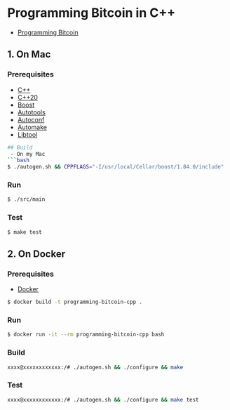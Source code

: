 # Programming Bitcoin in C++
- [Programming Bitcoin](https://www.amazon.com/Programming-Bitcoin-Learn-Program-Scratch/dp/1492031496)

## 1. On Mac

### Prerequisites
- [C++](https://isocpp.org/)
 - [C++20](https://en.cppreference.com/w/cpp/20)
- [Boost](https://www.boost.org/)
- [Autotools](https://www.gnu.org/software/automake/)
 - [Autoconf](https://www.gnu.org/software/autoconf/)
 - [Automake](https://www.gnu.org/software/automake/)
 - [Libtool](https://www.gnu.org/software/libtool/)

```bash
## Build
 - On my Mac
```bash
$ ./autogen.sh && CPPFLAGS="-I/usr/local/Cellar/boost/1.84.0/include" ./configure && make
```

### Run

```bash 
$ ./src/main
```

### Test

```bash
$ make test
```

## 2. On Docker
### Prerequisites
- [Docker](https://www.docker.com/)

```bash
$ docker build -t programming-bitcoin-cpp .
```

### Run

```bash
$ docker run -it --rm programming-bitcoin-cpp bash
```

### Build

```bash
xxxx@xxxxxxxxxxxx:/# ./autogen.sh && ./configure && make
```

### Test

```bash
xxxx@xxxxxxxxxxxx:/# ./autogen.sh && ./configure && make test
```